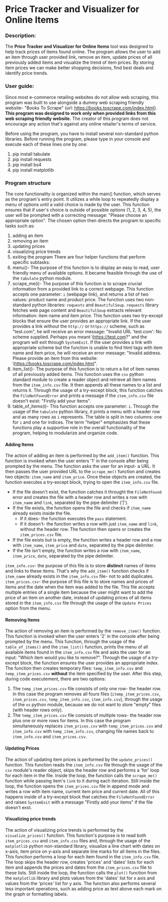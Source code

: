 # Price Tracker and Visualizer for Online Items
### Description:
The **Price Tracker and Visualizer for Online Items** tool was designed to help track prices of items found online. The program allows the user to add an item through user provided link, remove an item, update prices of all previously added items and visualize the trend of item prices. By storing item prices we can make better shopping decisions, find best deals and identify price trends.
### User guide:
Since most e-commerce retailing websites do not allow web scraping, this program was built to use alongside a dummy web scraping friendly website- "Books To Scrape" (url: https://books.toscrape.com/index.html). **This program was designed to work only when provided links from this web scraping friendly website.** The creator of this program does not encourage any action that's against any online retailer's terms of service.

Before using the program, you have to install several non-standard python libraries. Before running the program, please type in your console and execute each of these lines one by one:
1. pip install tabulate
2. pip install requests
3. pip install bs4
4. pip install matplotlib
### Program structure
The core functionality is organized within the main() function, which serves as the program's entry point. It utilizes a while loop to repeatedly display a menu of options until a valid choice is made by the user. This function ensures that if user's choice is outside of possible options (1, 2, 3, 4, 5), the user will be prompted with a correcting message: "Please choose an appropriate option". The chosen option then directs the program to specific tasks such as:
1. adding an item
2. removing an item
3. updating prices
4. visualizing price trends
5. exiting the program
There are four helper functions that perform specific subtasks:
1. menu()- The purpose of this function is to display an easy to read, user friendly menu of available options. It became feasible through the use of the `tabulate` python module.
2. scrape_me(i)- The purpose of this function is to scrape crucial information from a provided link to a correct webpage. This function accepts one parameter: `i` (webpage link), and returns a list of two values: product name and product price. The function uses two non-standard python libraries: `requests` and `BeautifulSoup`. `requests` library fetches web page content and `BeautifulSoup` extracts relevant information: item name and item price. This function uses two try-except blocks that ensure the user provides an appropriate link. If the user provides a link without the `http://` or `https://` scheme, such as "test.com", he will receive an error message: "Invalid URL 'test.com': No scheme supplied. Perhaps you meant \https://test.com?" and the program will exit through `SystemExit`. If the user provides a link with appropriate scheme but the function is unable to find html tags with item name and item price, he will receive an error message: "Invalid address. Please provide an item from this website: \https://books.toscrape.com/index.html".
3. item_list()- The purpose of this function is to return a list of item names of all previously added items. This function uses the `csv` python standard module to create a reader object and retrieve all item names from the `item_info.csv` file. It then appends all these names to a list and returns it. Through the usage of a try-except block, this function catches the `FileNotFoundError` and prints a message if the `item_info.csv` file doesn't exist: "Firstly add your items".
4. table_of_items(i)- This function accepts one parameter: `i`. Through the usage of the `tabulate` python library, it prints a menu with a header row and as many rows as `i` represents. The table is split in two columns: one for `i` and one for indices.
The term "helper" emphasizes that these functions play a supportive role in the overall functionality of the program, helping to modularize and organize code.
#### Adding Items
The action of adding an item is performed by the `add_item()` function.
This function is invoked when the user enters '1' in the console after being prompted by the menu.
The function asks the user for an input- a URL. It then passes the user provided URL to the `scrape_me()` function and creates two objects: `item_name` and `item_price`. Once these objects are created, the function executes a try-except block, trying to open the `item_info.csv` file.
* If the file doesn't exist, the function catches it throught the `FileNotFound` error and creates the file with a header row and writes a row with `item_name` and `link`, separated by the pipe delimiter ('|'). 
* If the file exists, the function opens the file and checks if `item_name` already exists inside the file.
	* If it does- the function executes the `pass` statement.
	* If it doesn't- the function writes a row with just `item_name` and `link`, without the header row.
The function then opens or creates the `item_prices.csv` file.
* If the file exists but is empty, the function writes a header row and a row with `item_name`, `item_price` and `date`, separated by the pipe delimiter.
* If the file isn't empty, the function writes a row with `item_name`, `item_price`, `date`, separated by the pipe delimiter.

`item_info.csv`- the purpose of this file is to store **distinct** names of items and links to these items. That's why the `add_item()` function checks if `item_name` already exists in the `item_info.csv` file- not to add duplicates.
`item_prices.csv`- the purpose of this file is to store names and prices of items and the date when the item was added to the file. This file accepts multiple entries of a single item because the user might want to add the price of an item on another date, instead of updating prices of all items stored in the `item_info.csv` file through the usage of the `Update Prices` option from the menu.
#### Removing Items
The action of removing an item is performed by the `remove_item()` function.
This function is invoked when the user enters '2' in the console after being prompted by the menu.
This function, through the usage of the `table_of_items()` and the `item_list()` function, prints the menu of all available items found in the `item_info.csv` file and asks the user for an input: "Which item would you like to remove?". Through the usage of a try-except block, the function ensures the user provides an appropriate index. The function then creates temporary files: `temp_item_info.csv` and `temp_item_prices.csv` **without** the item specified by the user. After this step, during code executement, there are two options:
1. The `temp_item_prices.csv` file consists of only one row- the header row. In this case the program removes all fours files (`itemp_item_prices.csv`, `item_prices.csv`, `temp_item_info.csv`, `item_info.csv`), through the usage of the `os` python module, because we do not want to store "empty" files (with header rows only).
2. The `temp_item_prices.csv` file consists of multiple rows- the header row plus one or more rows for items. In this case the program simultaneously replaces `item_prices.csv` with `temp_item_prices.csv` and `item_info.csv` with `temp_item_info.csv`, changing file names back to `item_info.csv` and `item_prices.csv`.
#### Updating Prices
The action of updating item prices is performed by the `update_prices()` function.
This function reads the `item_info.csv` file through the usage of the `csv` module's reader object, skips the header row and performs a 'for' loop for each item in the file. Inside the loop, the function calls the `scrape_me()` function while passing item's `link` to it during each iteration. Still inside the loop, the function opens the `item_prices.csv` file in append mode and writes a row with item name, current item price and current date. All of this happens inside of a try-except block that catches the `FileNotFoundError` and raises `SystemExit` with a message "Firstly add your items" if the file doesn't exst.
#### Visualizing price trends
The action of visualizing price trends is performed by the `visualize_prices()` function.
This function's purpose is to read both `item_prices.csv` and `item_info.csv` files and, through the usage of the `matplotlib` python non-standard library, visualize a line chart with dates on x-axis, item price on y-axis and separate line marks for all items in the files.
This function performs a loop for each item found in the `item_info.csv` file. The loop skips the header row, creates 'prices' and 'dates' lists for each item and appends the prices and dates from the `item_prices.csv` file to these lists. Still inside the loop, the function calls the `plot()` function from the `matplotlib` library and plots values from the 'dates' list for x axis and values from the 'prices' list for y axis. The function also performs several less important operations, such as adding price as text above each mark on the graph or formatting labels.
